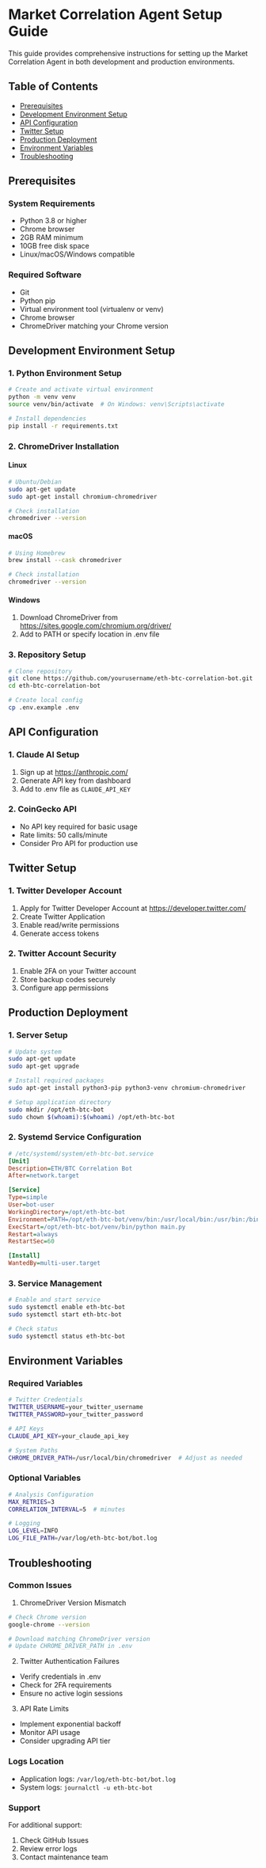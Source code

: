# Market Correlation Agent Setup Guide

This guide provides comprehensive instructions for setting up the Market Correlation Agent in both development and production environments.

## Table of Contents
- [Prerequisites](#prerequisites)
- [Development Environment Setup](#development-environment-setup)
- [API Configuration](#api-configuration)
- [Twitter Setup](#twitter-setup)
- [Production Deployment](#production-deployment)
- [Environment Variables](#environment-variables)
- [Troubleshooting](#troubleshooting)

## Prerequisites

### System Requirements
- Python 3.8 or higher
- Chrome browser
- 2GB RAM minimum
- 10GB free disk space
- Linux/macOS/Windows compatible

### Required Software
- Git
- Python pip
- Virtual environment tool (virtualenv or venv)
- Chrome browser
- ChromeDriver matching your Chrome version

## Development Environment Setup

### 1. Python Environment Setup
```bash
# Create and activate virtual environment
python -m venv venv
source venv/bin/activate  # On Windows: venv\Scripts\activate

# Install dependencies
pip install -r requirements.txt
```

### 2. ChromeDriver Installation

#### Linux
```bash
# Ubuntu/Debian
sudo apt-get update
sudo apt-get install chromium-chromedriver

# Check installation
chromedriver --version
```

#### macOS
```bash
# Using Homebrew
brew install --cask chromedriver

# Check installation
chromedriver --version
```

#### Windows
1. Download ChromeDriver from https://sites.google.com/chromium.org/driver/
2. Add to PATH or specify location in .env file

### 3. Repository Setup
```bash
# Clone repository
git clone https://github.com/yourusername/eth-btc-correlation-bot.git
cd eth-btc-correlation-bot

# Create local config
cp .env.example .env
```

## API Configuration

### 1. Claude AI Setup
1. Sign up at https://anthropic.com/
2. Generate API key from dashboard
3. Add to .env file as `CLAUDE_API_KEY`

### 2. CoinGecko API
- No API key required for basic usage
- Rate limits: 50 calls/minute
- Consider Pro API for production use

## Twitter Setup

### 1. Twitter Developer Account
1. Apply for Twitter Developer Account at https://developer.twitter.com/
2. Create Twitter Application
3. Enable read/write permissions
4. Generate access tokens

### 2. Twitter Account Security
1. Enable 2FA on your Twitter account
2. Store backup codes securely
3. Configure app permissions

## Production Deployment

### 1. Server Setup
```bash
# Update system
sudo apt-get update
sudo apt-get upgrade

# Install required packages
sudo apt-get install python3-pip python3-venv chromium-chromedriver

# Setup application directory
sudo mkdir /opt/eth-btc-bot
sudo chown $(whoami):$(whoami) /opt/eth-btc-bot
```

### 2. Systemd Service Configuration
```ini
# /etc/systemd/system/eth-btc-bot.service
[Unit]
Description=ETH/BTC Correlation Bot
After=network.target

[Service]
Type=simple
User=bot-user
WorkingDirectory=/opt/eth-btc-bot
Environment=PATH=/opt/eth-btc-bot/venv/bin:/usr/local/bin:/usr/bin:/bin
ExecStart=/opt/eth-btc-bot/venv/bin/python main.py
Restart=always
RestartSec=60

[Install]
WantedBy=multi-user.target
```

### 3. Service Management
```bash
# Enable and start service
sudo systemctl enable eth-btc-bot
sudo systemctl start eth-btc-bot

# Check status
sudo systemctl status eth-btc-bot
```

## Environment Variables

### Required Variables
```bash
# Twitter Credentials
TWITTER_USERNAME=your_twitter_username
TWITTER_PASSWORD=your_twitter_password

# API Keys
CLAUDE_API_KEY=your_claude_api_key

# System Paths
CHROME_DRIVER_PATH=/usr/local/bin/chromedriver  # Adjust as needed
```

### Optional Variables
```bash
# Analysis Configuration
MAX_RETRIES=3
CORRELATION_INTERVAL=5  # minutes

# Logging
LOG_LEVEL=INFO
LOG_FILE_PATH=/var/log/eth-btc-bot/bot.log
```

## Troubleshooting

### Common Issues

1. ChromeDriver Version Mismatch
```bash
# Check Chrome version
google-chrome --version

# Download matching ChromeDriver version
# Update CHROME_DRIVER_PATH in .env
```

2. Twitter Authentication Failures
- Verify credentials in .env
- Check for 2FA requirements
- Ensure no active login sessions

3. API Rate Limits
- Implement exponential backoff
- Monitor API usage
- Consider upgrading API tier

### Logs Location
- Application logs: `/var/log/eth-btc-bot/bot.log`
- System logs: `journalctl -u eth-btc-bot`

### Support
For additional support:
1. Check GitHub Issues
2. Review error logs
3. Contact maintenance team
